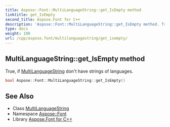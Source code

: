 ```yaml
---
title: Aspose::Font::MultiLanguageString::get_IsEmpty method
linktitle: get_IsEmpty
second_title: Aspose.Font for C++
description: 'Aspose::Font::MultiLanguageString::get_IsEmpty method. True, if MultiLanguageString don''t have strings of languages in C++.'
type: docs
weight: 100
url: /cpp/aspose.font/multilanguagestring/get_isempty/
---
```

## MultiLanguageString::get_IsEmpty method


True, if [MultiLanguageString](../) don't have strings of languages.

```cpp
bool Aspose::Font::MultiLanguageString::get_IsEmpty()
```

## See Also

* Class [MultiLanguageString](../)
* Namespace [Aspose::Font](../../)
* Library [Aspose.Font for C++](../../../)
